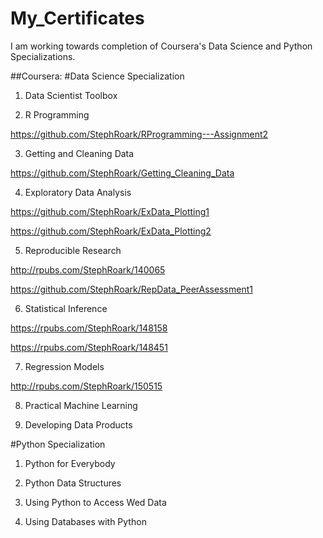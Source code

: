 # My_Certificates

I am working towards completion of Coursera's Data Science and Python Specializations.

##Coursera:
#Data Science Specialization
1. Data Scientist Toolbox

2. R Programming

https://github.com/StephRoark/RProgramming---Assignment2

3. Getting and Cleaning Data

https://github.com/StephRoark/Getting_Cleaning_Data

4. Exploratory Data Analysis

https://github.com/StephRoark/ExData_Plotting1 

https://github.com/StephRoark/ExData_Plotting2

5. Reproducible Research

http://rpubs.com/StephRoark/140065 

https://github.com/StephRoark/RepData_PeerAssessment1

6. Statistical Inference

https://rpubs.com/StephRoark/148158

https://rpubs.com/StephRoark/148451

7. Regression Models

http://rpubs.com/StephRoark/150515

8. Practical Machine Learning

9. Developing Data Products


#Python Specialization
1. Python for Everybody

2. Python Data Structures

3. Using Python to Access Wed Data

4. Using Databases with Python



